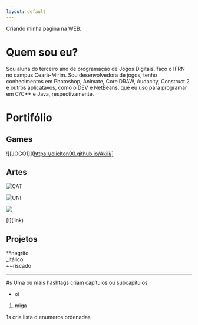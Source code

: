```yaml
---
layout: default 
---
```


Criando minha página na WEB.

# Quem sou eu?

Sou aluna do terceiro ano de programação de Jogos Digitais, faço o IFRN no campus Ceará-Mirim. Sou desenvolvedora de jogos, tenho conhecimentos em Photoshop, Animate, CorelDRAW, Audacity, Construct 2 e outros aplicatavos, como o DEV e NetBeans, que eu uso para programar em C/C++ e Java, respectivamente. 

# Portifólio 

## Games 

![[JOGO1]](https://elielton90.github.io/Akili/]

## Artes 

![CAT](http://pixelartmaker.com/art/efc87341d090c7f.png)

![UNI](https://data.whicdn.com/images/303322267/original.gif)

![](unii.png)

[_!_[](uni.png)](link) 

## Projetos 

**negrito   
_itálico   
~~riscado  

* * *
#s Uma ou mais hashtags criam capítulos ou subcapítulos 

* oi

1. miga 

1s cria lista d enumeros ordenadas 

